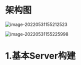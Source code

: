 # 架构图

![image-20220531155212523](https://mynotepicbed.oss-cn-beijing.aliyuncs.com/img/image-20220531155212523.png)

![image-20220531155225998](https://mynotepicbed.oss-cn-beijing.aliyuncs.com/img/image-20220531155225998.png)

# 1.基本Server构建



